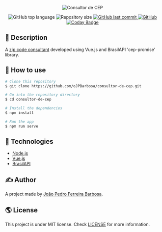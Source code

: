 <p align="center">
  <img alt="Consultor de CEP" src="https://user-images.githubusercontent.com/79005271/142092896-143709af-2db8-48ef-809e-a09993196330.png">
</p>

<p align="center">
  <img alt="GitHub top language" src="https://img.shields.io/github/languages/top/oJPBarbosa/consultor-de-cep.svg">

  <img alt="Repository size" src="https://img.shields.io/github/repo-size/oJPBarbosa/consultor-de-cep.svg">

  <a href="https://github.com/oJPBarbosa/consultor-de-cep/commits/master">
    <img alt="GitHub last commit" src="https://img.shields.io/github/last-commit/oJPBarbosa/consultor-de-cep.svg">
  </a>

  <a href="https://github.com/oJPBarbosa/consultor-de-cep/blob/main/LICENSE">
    <img alt="GitHub" src="https://img.shields.io/github/license/oJPBarbosa/consultor-de-cep.svg">
  </a>
  
  <a href="https://www.codacy.com/gh/oJPBarbosa/consultor-de-cep/dashboard?utm_source=github.com&amp;utm_medium=referral&amp;utm_content=oJPBarbosa/consultor-de-cep&amp;utm_campaign=Badge_Grade">
    <img alt="Coday Badge" src="https://app.codacy.com/project/badge/Grade/70d423184df84f4a8bffeb9ac7f4bd48">
  </a>
</p>

## 🎯 Description
A <a href="https://consultor-de-cep.vercel.app/" target="_blank" rel="noreferrer">zip code consultant</a> developed using Vue.js and BrasilAPI 'cep-promise' library.

## 🙋 How to use

```bash
# Clone this repository
$ git clone https://github.com/oJPBarbosa/consultor-de-cep.git

# Go into the repository directory
$ cd consultor-de-cep

# Install the dependencies
$ npm install

# Run the app
$ npm run serve
```

## :rocket: Technologies

- [Node.js](https://nodejs.org/)
- [Vue.js](https://vuejs.org/)
- [BrasilAPI](https://github.com/BrasilAPI/)

## ✍️ Author
A project made by [João Pedro Ferreira Barbosa](https://github.com/oJPBarbosa).

## 🌎 License
This project is under MIT license. Check [LICENSE](https://github.com/oJPBarbosa/consultor-de-cep/blob/main/LICENSE) for more information.

